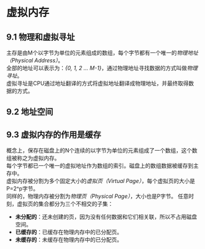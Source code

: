 # 虚拟内存
## 9.1 物理和虚拟寻址
主存是由M个以字节为单位的元素组成的数组，每个字节都有一个唯一的*物理地址（Physical Address）*。  
全部的地址可以表示为：*{0, 1, 2 ... M-1}*，通过物理地址寻找数据的方式叫做*物理寻址*。  
虚拟寻址是CPU通过地址翻译的方式将虚拟地址翻译成物理地址，并最终取得数据的方式。
## 9.2 地址空间
## 9.3 虚拟内存的作用是缓存
概念上，保存在磁盘上的N个连续的以字节为单位的元素组成了一个数组，这个数组被称之为虚拟内存。  
每个字节都已一个唯一的虚拟地址作为数组的索引。磁盘上的数组数据被缓存到主存中。  
虚拟内存被分割为多个固定大小的*虚拟页（Virtual Page）*，每个虚拟页的大小是P=2^p字节。  
同样的，物理内存被分割为*物理页（Physical Page）*，大小也是P字节。
任意时刻，虚拟页的集合都分为三个不相交的子集：  
- **未分配的**：还未创建的页，因为没有任何数据和它们相关联，所以不占用磁盘空间。
- **已缓存的**：已缓存在物理内存中的已分配页。
- **未缓存的**：未缓存在物理内存中的已分配页。